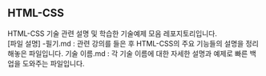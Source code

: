## HTML-CSS

HTML-CSS 기술 관련 설명 및 학습한 기술예제 모음 레포지토리입니다.<br>
[파일 설명]
-필기.md : 관련 강의를 들은 후 HTML-CSS의 주요 기능들의 설명을 정리해놓은 파일입니다.
기술 이름.md : 각 기술 이름에 대한 자세한 설명과 예제로 빠른 백업을 도와주는 파일입니다.
